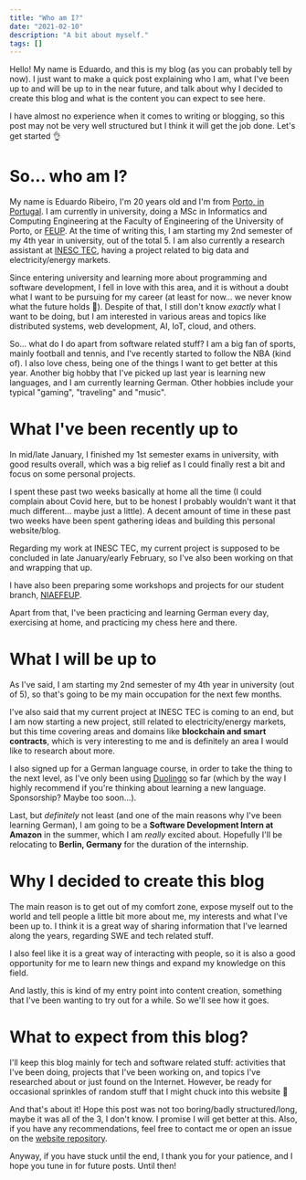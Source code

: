 ```yaml
---
title: "Who am I?"
date: "2021-02-10"
description: "A bit about myself."
tags: []
---
```


Hello! My name is Eduardo, and this is my blog (as you can probably tell by now). I just want to make a quick post explaining who I am, what I've been up to and will be up to in the near future, and talk about why I decided to create this blog and what is the content you can expect to see here.

I have almost no experience when it comes to writing or blogging, so this post may not be very well structured but I think it will get the job done. Let's get started 👌

# So... who am I?

My name is Eduardo Ribeiro, I'm 20 years old and I'm from [Porto, in Portugal](https://www.google.com/search?q=oporto). I am currently in university, doing a MSc in Informatics and Computing Engineering at the Faculty of Engineering of the University of Porto, or [FEUP](https://www.google.com/search?q=feup). At the time of writing this, I am starting my 2nd semester of my 4th year in university, out of the total 5. I am also currently a research assistant at [INESC TEC](https://www.inesctec.pt/en), having a project related to big data and electricity/energy markets.

Since entering university and learning more about programming and software development, I fell in love with this area, and it is without a doubt what I want to be pursuing for my career (at least for now... we never know what the future holds 👀). Despite of that, I still don't know *exactly* what I want to be doing, but I am interested in various areas and topics like distributed systems, web development, AI, IoT, cloud, and others.

So... what do I do apart from software related stuff? I am a big fan of sports, mainly football and tennis, and I've recently started to follow the NBA (kind of). I also love chess, being one of the things I want to get better at this year. Another big hobby that I've picked up last year is learning new languages, and I am currently learning German. Other hobbies include your typical "gaming", "traveling" and "music".

# What I've been recently up to

In mid/late January, I finished my 1st semester exams in university, with good results overall, which was a big relief as I could finally rest a bit and focus on some personal projects.

I spent these past two weeks basically at home all the time (I could complain about Covid here, but to be honest I probably wouldn't want it that much different... maybe just a little). A decent amount of time in these past two weeks have been spent gathering ideas and building this personal website/blog. 

Regarding my work at INESC TEC, my current project is supposed to be concluded in late January/early February, so I've also been working on that and wrapping that up. 

I have also been preparing some workshops and projects for our student branch, [NIAEFEUP](https://ni.fe.up.pt/).

Apart from that, I've been practicing and learning German every day, exercising at home, and practicing my chess here and there.

# What I will be up to

As I've said, I am starting my 2nd semester of my 4th year in university (out of 5), so that's going to be my main occupation for the next few months.

I've also said that my current project at INESC TEC is coming to an end, but I am now starting a new project, still related to electricity/energy markets, but this time covering areas and domains like **blockchain and smart contracts**, which is very interesting to me and is definitely an area I would like to research about more.

I also signed up for a German language course, in order to take the thing to the next level, as I've only been using [Duolingo](https://www.duolingo.com/) so far (which by the way I highly recommend if you're thinking about learning a new language. Sponsorship? Maybe too soon...).

Last, but *definitely* not least (and one of the main reasons why I've been learning German), I am going to be a **Software Development Intern at Amazon** in the summer, which I am *really* excited about. Hopefully I'll be relocating to **Berlin, Germany** for the duration of the internship.

# Why I decided to create this blog

The main reason is to get out of my comfort zone, expose myself out to the world and tell people a little bit more about me, my interests and what I've been up to. I think it is a great way of sharing information that I’ve learned along the years, regarding SWE and tech related stuff.

I also feel like it is a great way of interacting with people, so it is also a good opportunity for me to learn new things and expand my knowledge on this field.

And lastly, this is kind of my entry point into content creation, something that I've been wanting to try out for a while. So we'll see how it goes.

# What to expect from this blog?

I'll keep this blog mainly for tech and software related stuff: activities that I've been doing, projects that I've been working on, and topics I've researched about or just found on the Internet. However, be ready for occasional sprinkles of random stuff that I might chuck into this website 🤩

And that's about it! Hope this post was not too boring/badly structured/long, maybe it was all of the 3, I don't know. I promise I will get better at this. Also, if you have any recommendations, feel free to contact me or open an issue on the [website repository](https://github.com/EduRibeiro00/personal-blog).

Anyway, if you have stuck until the end, I thank you for your patience, and I hope you tune in for future posts. Until then!